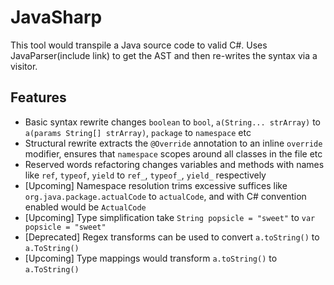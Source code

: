 JavaSharp
=========

This tool would transpile a Java source code to valid C#.
Uses JavaParser(include link) to get the AST and then re-writes the syntax via a visitor.

Features
--------
* Basic syntax rewrite changes `boolean` to `bool`, `a(String... strArray)` to `a(params String[] strArray)`, `package` to `namespace` etc
* Structural rewrite extracts the `@Override` annotation to an inline `override` modifier, ensures that `namespace` scopes around all classes in the file etc
* Reserved words refactoring changes variables and methods with names like `ref`, `typeof`, `yield` to `ref_`, `typeof_`, `yield_` respectively
* [Upcoming] Namespace resolution trims excessive suffices like `org.java.package.actualCode` to `actualCode`, and with C# convention enabled would be `ActualCode`
* [Upcoming] Type simplification take `String popsicle = "sweet"` to `var popsicle = "sweet"`
* [Deprecated] Regex transforms can be used to convert `a.toString()` to `a.ToString()`
* [Upcoming] Type mappings would transform `a.toString()` to `a.ToString()` 
